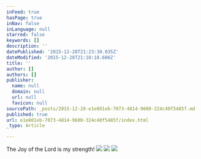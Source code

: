 ```yaml
---
inFeed: true
hasPage: true
inNav: false
inLanguage: null
starred: false
keywords: []
description: ''
datePublished: '2015-12-28T21:23:30.035Z'
dateModified: '2015-12-28T21:10:18.606Z'
title: ''
author: []
authors: []
publisher:
  name: null
  domain: null
  url: null
  favicon: null
sourcePath: _posts/2015-12-28-e1e801eb-7073-4814-9600-324c40f5485f.md
published: true
url: e1e801eb-7073-4814-9600-324c40f5485f/index.html
_type: Article

---
```

The Joy of the Lord is my strength!
![](https://the-grid-user-content.s3-us-west-2.amazonaws.com/701a34ce-b9c9-4e70-a85e-90f4564e5e9e.jpg)
![](https://the-grid-user-content.s3-us-west-2.amazonaws.com/2a202f06-ff85-443d-9a69-b49e9d5a4a06.jpg)
![](https://the-grid-user-content.s3-us-west-2.amazonaws.com/40b6fdf8-cf76-491d-b09a-4035296986ae.jpg)